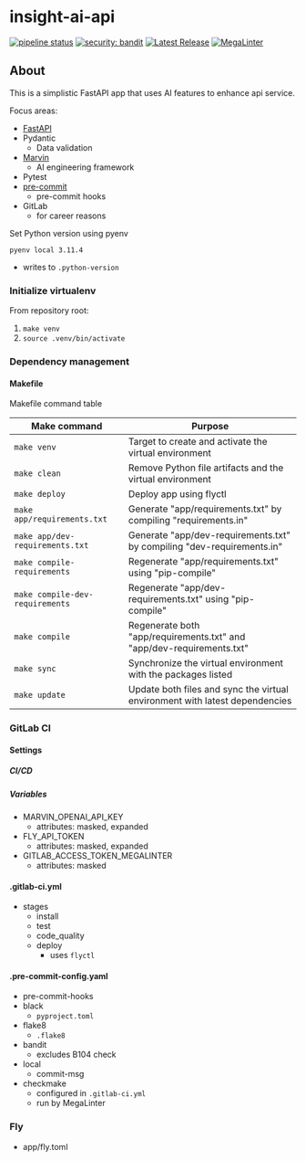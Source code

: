# insight-ai-api

[![pipeline status](https://gitlab.com/johndutchover/insight-ai-api/badges/main/pipeline.svg)](https://gitlab.com/johndutchover/insight-ai-api/-/commits/main)
[![security: bandit](https://img.shields.io/badge/security-bandit-yellow.svg)](https://github.com/PyCQA/bandit)
[![Latest Release](https://gitlab.com/johndutchover/insight-ai-api/-/badges/release.svg)](https://gitlab.com/johndutchover/insight-ai-api/-/releases)
[![MegaLinter](https://gitlab.com/johndutchover/insight-ai-api/workflows/MegaLinter/badge.svg?branch=main)](https://gitlab.com/johndutchover/insight-ai-api/actions?query=workflow%3AMegaLinter+branch%3Amain)


## About

This is a simplistic FastAPI app that uses AI features to enhance api service.

Focus areas:

- [FastAPI](https://github.com/tiangolo/fastapi)
- Pydantic
    - Data validation
- [Marvin](https://github.com/prefecthq/marvin)
    - AI engineering framework
- Pytest
- [pre-commit](https://github.com/pre-commit/pre-commit)
    - pre-commit hooks
- GitLab
    - for career reasons

Set Python version using pyenv

`pyenv local 3.11.4`

- writes to `.python-version`

### Initialize virtualenv

From repository root:

1. `make venv`
2. `source .venv/bin/activate`

### Dependency management

#### Makefile

Makefile command table

| Make command                    | Purpose                                                                     |
|---------------------------------|-----------------------------------------------------------------------------|
| `make venv`                     | Target to create and activate the virtual environment                       |
| `make clean`                    | Remove Python file artifacts and the virtual environment                    |
| `make deploy`                   | Deploy app using flyctl                                                     |
| `make app/requirements.txt`     | Generate "app/requirements.txt" by compiling "requirements.in"              |
| `make app/dev-requirements.txt` | Generate "app/dev-requirements.txt" by compiling "dev-requirements.in"      |
| `make compile-requirements`     | Regenerate "app/requirements.txt" using "pip-compile"                       |
| `make compile-dev-requirements` | Regenerate "app/dev-requirements.txt" using "pip-compile"                   |
| `make compile`                  | Regenerate both "app/requirements.txt" and "app/dev-requirements.txt"       |
| `make sync`                     | Synchronize the virtual environment with the packages listed                |
| `make update`                   | Update both files and sync the virtual environment with latest dependencies |

### GitLab CI

#### Settings

##### CI/CD

##### Variables

- MARVIN_OPENAI_API_KEY
    - attributes: masked, expanded
- FLY_API_TOKEN
    - attributes: masked, expanded
- GITLAB_ACCESS_TOKEN_MEGALINTER
  - attributes: masked

#### .gitlab-ci.yml

- stages
    - install
    - test
    - code_quality
    - deploy
        - uses `flyctl`

#### .pre-commit-config.yaml

- pre-commit-hooks
- black
  - `pyproject.toml`
- flake8
  - `.flake8`
- bandit
  - excludes B104 check
- local
  - commit-msg
- checkmake
  - configured in `.gitlab-ci.yml`
  - run by MegaLinter

### Fly

- app/fly.toml
